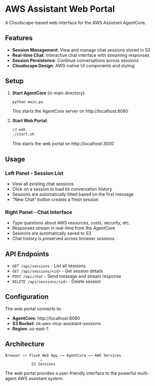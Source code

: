 # AWS Assistant Web Portal

A Cloudscape-based web interface for the AWS Assistant AgentCore.

## Features

- **Session Management**: View and manage chat sessions stored in S3
- **Real-time Chat**: Interactive chat interface with streaming responses
- **Session Persistence**: Continue conversations across sessions
- **Cloudscape Design**: AWS-native UI components and styling

## Setup

1. **Start AgentCore** (in main directory):
   ```bash
   python main.py
   ```
   This starts the AgentCore server on http://localhost:8080

2. **Start Web Portal**:
   ```bash
   cd web
   ./start.sh
   ```
   This starts the web portal on http://localhost:3000

## Usage

### Left Panel - Session List
- View all existing chat sessions
- Click on a session to load its conversation history
- Sessions are automatically titled based on the first message
- "New Chat" button creates a fresh session

### Right Panel - Chat Interface
- Type questions about AWS resources, costs, security, etc.
- Responses stream in real-time from the AgentCore
- Sessions are automatically saved to S3
- Chat history is preserved across browser sessions

## API Endpoints

- `GET /api/sessions` - List all sessions
- `GET /api/sessions/<id>` - Get session details
- `POST /api/chat` - Send message and stream response
- `DELETE /api/sessions/<id>` - Delete session

## Configuration

The web portal connects to:
- **AgentCore**: http://localhost:8080
- **S3 Bucket**: zk-aws-mcp-assistant-sessions
- **Region**: us-east-1

## Architecture

```
Browser ←→ Flask Web App ←→ AgentCore ←→ AWS Services
                ↓
            S3 Sessions
```

The web portal provides a user-friendly interface to the powerful multi-agent AWS assistant system.

